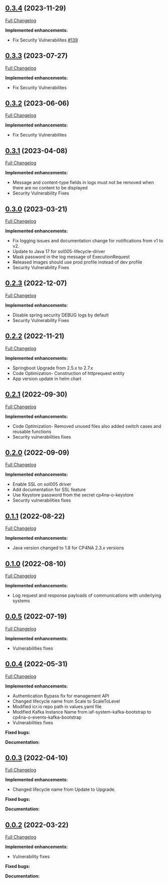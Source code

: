 ## [0.3.4](https://github.com/IBM/sol005-lifecycle-driver/tree/0.3.4) (2023-11-29)

[Full Changelog](https://github.com/IBM/sol005-lifecycle-driver/compare/0.3.3...0.3.4)

**Implemented enhancements:**

- Fix Security Vulnerabilites [\#139](https://github.com/IBM/sol005-lifecycle-driver/issues/139)
  
## [0.3.3](https://github.com/IBM/sol005-lifecycle-driver/tree/0.3.3) (2023-07-27)

[Full Changelog](https://github.com/IBM/sol005-lifecycle-driver/compare/0.3.2...0.3.3)

**Implemented enhancements:**

- Fix Security Vulnerabilites

## [0.3.2](https://github.com/IBM/sol005-lifecycle-driver/tree/0.3.2) (2023-06-06)

[Full Changelog](https://github.com/IBM/sol005-lifecycle-driver/compare/0.3.1...0.3.2)

**Implemented enhancements:**

- Fix Security Vulnerabilites

## [0.3.1](https://github.com/IBM/sol005-lifecycle-driver/tree/0.3.1) (2023-04-08)

[Full Changelog](https://github.com/IBM/sol005-lifecycle-driver/compare/0.3.0...0.3.1)

**Implemented enhancements:**

- Message and content-type fields in logs must not be removed when there are no content to be displayed
- Security Vulnerability Fixes

## [0.3.0](https://github.com/IBM/sol005-lifecycle-driver/tree/0.3.0) (2023-03-21)

[Full Changelog](https://github.com/IBM/sol005-lifecycle-driver/compare/0.2.3...0.3.0)

**Implemented enhancements:**

- Fix logging issues and documentation change for notifications from v1 to v2.
- Update to Java 17 for sol005-lifecycle-driver
- Mask password in the log message of ExecutionRequest
- Released images should use prod profile instead of dev profile
- Security Vulnerability Fixes


## [0.2.3](https://github.com/IBM/sol005-lifecycle-driver/tree/0.2.3) (2022-12-07)

[Full Changelog](https://github.com/IBM/sol005-lifecycle-driver/compare/0.2.2...0.2.3)

**Implemented enhancements:**

- Disable spring security DEBUG logs by default
- Security Vulnerability Fixes

## [0.2.2](https://github.com/IBM/sol005-lifecycle-driver/tree/0.2.2) (2022-11-21)

[Full Changelog](https://github.com/IBM/sol005-lifecycle-driver/compare/0.2.1...0.2.2)

**Implemented enhancements:**

- Springboot Upgrade from 2.5.x to 2.7.x
- Code Optimization- Construction of httprequest entity
- App version update in helm chart

## [0.2.1](https://github.com/IBM/sol005-lifecycle-driver/tree/0.2.1) (2022-09-30)

[Full Changelog](https://github.com/IBM/sol005-lifecycle-driver/compare/0.2.0...0.2.1)

**Implemented enhancements:**

- Code Optimization- Removed unused files also added switch cases and reusable functions
- Security vulnerabilities fixes

## [0.2.0](https://github.com/IBM/sol005-lifecycle-driver/tree/0.2.0) (2022-09-09)

[Full Changelog](https://github.com/IBM/sol005-lifecycle-driver/compare/0.1.1...0.2.0)

**Implemented enhancements:**

- Enable SSL on sol005 driver
- Add documentation for SSL feature
- Use Keystore password from the secret cp4na-o-keystore
- Security vulnerabilities fixes

## [0.1.1](https://github.com/IBM/sol005-lifecycle-driver/tree/0.1.1) (2022-08-22)

[Full Changelog](https://github.com/IBM/sol005-lifecycle-driver/compare/0.1.0...0.1.1)

**Implemented enhancements:**

- Java version changed to 1.8 for CP4NA 2.3.x versions

## [0.1.0](https://github.com/IBM/sol005-lifecycle-driver/tree/0.1.0) (2022-08-10)

[Full Changelog](https://github.com/IBM/sol005-lifecycle-driver/compare/0.0.5...0.1.0)

**Implemented enhancements:**

- Log request and response payloads of communications with underlying systems

## [0.0.5](https://github.com/IBM/sol005-lifecycle-driver/tree/0.0.5) (2022-07-19)
[Full Changelog](https://github.com/IBM/sol005-lifecycle-driver/compare/0.0.4...0.0.5)

**Implemented enhancements:**

- Vulnerabilities fixes

## [0.0.4](https://github.com/IBM/sol005-lifecycle-driver/tree/0.0.4) (2022-05-31)
[Full Changelog](https://github.com/IBM/sol005-lifecycle-driver/compare/0.0.3...0.0.4)

**Implemented enhancements:**

- Authentication Bypass fix for management API
- Changed lifecycle name from Scale to ScaleToLevel
- Modified icr.io repo path in values.yaml file
- Modified Kafka Instance Name from iaf-system-kafka-bootstrap to cp4na-o-events-kafka-bootstrap
- Vulnerabilities fixes

**Fixed bugs:**

**Documentation:**

## [0.0.3](https://github.com/IBM/sol005-lifecycle-driver/tree/0.0.3) (2022-04-10)
[Full Changelog](https://github.com/IBM/sol005-lifecycle-driver/compare/0.0.2...0.0.3)

**Implemented enhancements:**

- Changed lifecycle name from Update to Upgrade.

**Fixed bugs:**

**Documentation:**

## [0.0.2](https://github.com/IBM/sol005-lifecycle-driver/tree/0.0.2) (2022-03-22)
[Full Changelog](https://github.com/IBM/sol005-lifecycle-driver/compare/0.0.1...0.0.2)

**Implemented enhancements:**

- Vulnerability fixes

**Fixed bugs:**

**Documentation:**
